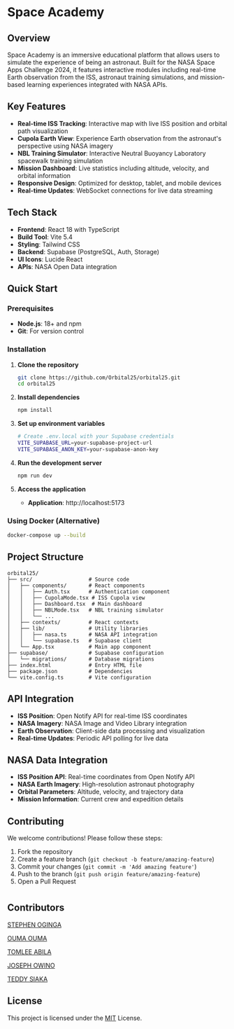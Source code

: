 
  # Space Academy
  
##  Overview

Space Academy is an immersive educational platform that allows users to simulate the experience of being an astronaut. Built for the NASA Space Apps Challenge 2024, it features interactive modules including real-time Earth observation from the ISS, astronaut training simulations, and mission-based learning experiences integrated with NASA APIs.

##  Key Features

- **Real-time ISS Tracking**: Interactive map with live ISS position and orbital path visualization
- **Cupola Earth View**: Experience Earth observation from the astronaut's perspective using NASA imagery
- **NBL Training Simulator**: Interactive Neutral Buoyancy Laboratory spacewalk training simulation
- **Mission Dashboard**: Live statistics including altitude, velocity, and orbital information
- **Responsive Design**: Optimized for desktop, tablet, and mobile devices
- **Real-time Updates**: WebSocket connections for live data streaming

##  Tech Stack

- **Frontend**: React 18 with TypeScript
- **Build Tool**: Vite 5.4
- **Styling**: Tailwind CSS
- **Backend**: Supabase (PostgreSQL, Auth, Storage)
- **UI Icons**: Lucide React
- **APIs**: NASA Open Data integration

##  Quick Start

### Prerequisites
- **Node.js**: 18+ and npm
- **Git**: For version control

### Installation

1. **Clone the repository**
   ```bash
   git clone https://github.com/Orbital25/orbital25.git
   cd orbital25
   ```

2. **Install dependencies**
   ```bash
   npm install
   ```

3. **Set up environment variables**
   ```bash
   # Create .env.local with your Supabase credentials
   VITE_SUPABASE_URL=your-supabase-project-url
   VITE_SUPABASE_ANON_KEY=your-supabase-anon-key
   ```

4. **Run the development server**
   ```bash
   npm run dev
   ```

5. **Access the application**
   - **Application**: http://localhost:5173

### Using Docker (Alternative)
```bash
docker-compose up --build
```

##  Project Structure

```
orbital25/
├── src/                  # Source code
│   ├── components/       # React components
│   │   ├── Auth.tsx      # Authentication component
│   │   ├── CupolaMode.tsx # ISS Cupola view
│   │   ├── Dashboard.tsx  # Main dashboard
│   │   ├── NBLMode.tsx   # NBL training simulator
│   │   └── ...
│   ├── contexts/         # React contexts
│   ├── lib/              # Utility libraries
│   │   ├── nasa.ts       # NASA API integration
│   │   └── supabase.ts   # Supabase client
│   └── App.tsx           # Main app component
├── supabase/             # Supabase configuration
│   └── migrations/       # Database migrations
├── index.html            # Entry HTML file
├── package.json          # Dependencies
└── vite.config.ts        # Vite configuration
```

##  API Integration

- **ISS Position**: Open Notify API for real-time ISS coordinates
- **NASA Imagery**: NASA Image and Video Library integration
- **Earth Observation**: Client-side data processing and visualization
- **Real-time Updates**: Periodic API polling for live data

##  NASA Data Integration

- **ISS Position API**: Real-time coordinates from Open Notify API
- **NASA Earth Imagery**: High-resolution astronaut photography
- **Orbital Parameters**: Altitude, velocity, and trajectory data
- **Mission Information**: Current crew and expedition details

##  Contributing

We welcome contributions! Please follow these steps:

1. Fork the repository
2. Create a feature branch (`git checkout -b feature/amazing-feature`)
3. Commit your changes (`git commit -m 'Add amazing feature'`)
4. Push to the branch (`git push origin feature/amazing-feature`)
5. Open a Pull Request

#
## Contributors

[STEPHEN OGINGA](https://gitHUB/steodhiambo)

[OUMA OUMA](https://github.com/oumaoumag)

[TOMLEE ABILA](https://github.com/oumaoumag)

[JOSEPH OWINO](https://github.com/oumaoumag)

[TEDDY SIAKA](https://github.com/)


## License

This project is licensed under the [MIT](https://opensource.org/license/mit) License.

